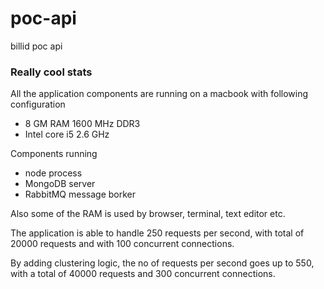 # poc-api
billid poc api

### Really cool stats
All the application components are running on a macbook with following configuration

- 8 GM RAM 1600 MHz DDR3
- Intel core i5 2.6 GHz

Components running
- node process
- MongoDB server
- RabbitMQ message borker

Also some of the RAM is used by browser, terminal, text editor etc.

The application is able to handle 250 requests per second, with total of 20000 requests and with 100 concurrent connections.

By adding clustering logic, the no of requests per second goes up to 550, with a total of 40000 requests and 300 concurrent connections.